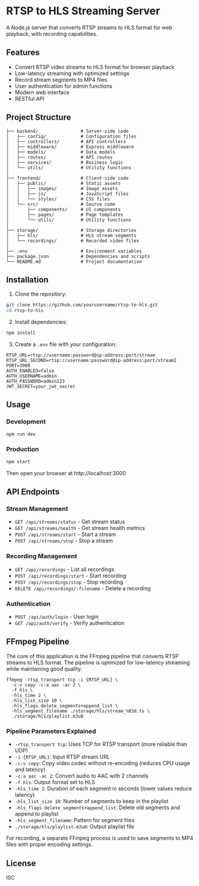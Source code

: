 # RTSP to HLS Streaming Server

A Node.js server that converts RTSP streams to HLS format for web playback, with recording capabilities.

## Features

- Convert RTSP video streams to HLS format for browser playback
- Low-latency streaming with optimized settings
- Record stream segments to MP4 files
- User authentication for admin functions
- Modern web interface
- RESTful API

## Project Structure

```
├── backend/                # Server-side code
│   ├── config/             # Configuration files
│   ├── controllers/        # API controllers
│   ├── middleware/         # Express middleware
│   ├── models/             # Data models
│   ├── routes/             # API routes
│   ├── services/           # Business logic
│   └── utils/              # Utility functions
│
├── frontend/               # Client-side code
│   ├── public/             # Static assets
│   │   ├── images/         # Image assets
│   │   ├── js/             # JavaScript files
│   │   └── styles/         # CSS files
│   └── src/                # Source code
│       ├── components/     # UI components
│       ├── pages/          # Page templates
│       └── utils/          # Utility functions
│
├── storage/                # Storage directories
│   ├── hls/                # HLS stream segments
│   └── recordings/         # Recorded video files
│
├── .env                    # Environment variables
├── package.json            # Dependencies and scripts
└── README.md               # Project documentation
```

## Installation

1. Clone the repository:
```bash
git clone https://github.com/yourusername/rtsp-to-hls.git
cd rtsp-to-hls
```

2. Install dependencies:
```bash
npm install
```

3. Create a `.env` file with your configuration:
```
RTSP_URL=rtsp://username:password@ip-address:port/stream
RTSP_URL_SECOND=rtsp://username:password@ip-address:port/stream2
PORT=3000
AUTH_ENABLED=false
AUTH_USERNAME=admin
AUTH_PASSWORD=admin123
JWT_SECRET=your_jwt_secret
```

## Usage

### Development

```bash
npm run dev
```

### Production

```bash
npm start
```

Then open your browser at http://localhost:3000

## API Endpoints

### Stream Management
- `GET /api/streams/status` - Get stream status
- `GET /api/streams/health` - Get stream health metrics
- `POST /api/streams/start` - Start a stream
- `POST /api/streams/stop` - Stop a stream

### Recording Management
- `GET /api/recordings` - List all recordings
- `POST /api/recordings/start` - Start recording
- `POST /api/recordings/stop` - Stop recording
- `DELETE /api/recordings/:filename` - Delete a recording

### Authentication
- `POST /api/auth/login` - User login
- `GET /api/auth/verify` - Verify authentication

## FFmpeg Pipeline

The core of this application is the FFmpeg pipeline that converts RTSP streams to HLS format. The pipeline is optimized for low-latency streaming while maintaining good quality.

```
ffmpeg -rtsp_transport tcp -i {RTSP_URL} \
  -c:v copy -c:a aac -ac 2 \
  -f hls \
  -hls_time 2 \
  -hls_list_size 10 \
  -hls_flags delete_segments+append_list \
  -hls_segment_filename ./storage/hls/stream_%03d.ts \
  ./storage/hls/playlist.m3u8
```

### Pipeline Parameters Explained

- `-rtsp_transport tcp`: Uses TCP for RTSP transport (more reliable than UDP)
- `-i {RTSP_URL}`: Input RTSP stream URL
- `-c:v copy`: Copy video codec without re-encoding (reduces CPU usage and latency)
- `-c:a aac -ac 2`: Convert audio to AAC with 2 channels
- `-f hls`: Output format set to HLS
- `-hls_time 2`: Duration of each segment in seconds (lower values reduce latency)
- `-hls_list_size 10`: Number of segments to keep in the playlist
- `-hls_flags delete_segments+append_list`: Delete old segments and append to playlist
- `-hls_segment_filename`: Pattern for segment files
- `./storage/hls/playlist.m3u8`: Output playlist file

For recording, a separate FFmpeg process is used to save segments to MP4 files with proper encoding settings.

## License

ISC
